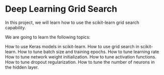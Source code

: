 # Deep Learning Grid Search

In this project, we will learn how to use the scikit-learn grid search capability.

We are going to learn the following topics:

How to use Keras models in scikit-learn.
How to use grid search in scikit-learn.
How to tune batch size and training epochs.
How to tune learning rate
How to tune network weight initialization.
How to tune activation functions.
How to tune dropout regularization.
How to tune the number of neurons in the hidden layer.

